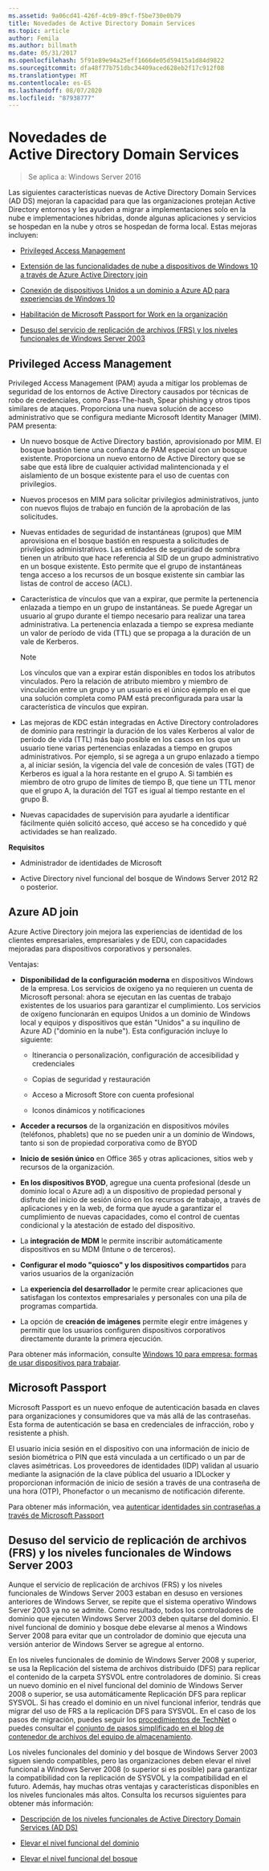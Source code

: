 ```yaml
---
ms.assetid: 9a06cd41-426f-4cb9-89cf-f5be730e0b79
title: Novedades de Active Directory Domain Services
ms.topic: article
author: Femila
ms.author: billmath
ms.date: 05/31/2017
ms.openlocfilehash: 5f91e89e94a25eff1666de05d59415a1d84d9822
ms.sourcegitcommit: dfa48f77b751dbc34409aced628eb2f17c912f08
ms.translationtype: MT
ms.contentlocale: es-ES
ms.lasthandoff: 08/07/2020
ms.locfileid: "87938777"
---
```

# <a name="whats-new-in-active-directory-domain-services"></a>Novedades de Active Directory Domain Services

>Se aplica a: Windows Server 2016

Las siguientes características nuevas de Active Directory Domain Services (AD DS) mejoran la capacidad para que las organizaciones protejan Active Directory entornos y les ayuden a migrar a implementaciones solo en la nube e implementaciones híbridas, donde algunas aplicaciones y servicios se hospedan en la nube y otros se hospedan de forma local. Estas mejoras incluyen:

-   [Privileged Access Management](/microsoft-identity-manager/pam/privileged-identity-management-for-active-directory-domain-services)

- [Extensión de las funcionalidades de nube a dispositivos de Windows 10 a través de Azure Active Directory join](/azure/active-directory/devices/overview)

- [Conexión de dispositivos Unidos a un dominio a Azure AD para experiencias de Windows 10](/azure/active-directory/devices/hybrid-azuread-join-plan)

- [Habilitación de Microsoft Passport for Work en la organización](/windows/security/identity-protection/hello-for-business/hello-identity-verification)

-  [Desuso del servicio de replicación de archivos (FRS) y los niveles funcionales de Windows Server 2003](ad-ds/active-directory-functional-levels.md)


## <a name="privileged-access-management"></a><a name="BKMK_PAM"></a>Privileged Access Management
Privileged Access Management (PAM) ayuda a mitigar los problemas de seguridad de los entornos de Active Directory causados por técnicas de robo de credenciales, como Pass-The-hash, Spear phishing y otros tipos similares de ataques. Proporciona una nueva solución de acceso administrativo que se configura mediante Microsoft Identity Manager (MIM). PAM presenta:

-   Un nuevo bosque de Active Directory bastión, aprovisionado por MIM. El bosque bastión tiene una confianza de PAM especial con un bosque existente. Proporciona un nuevo entorno de Active Directory que se sabe que está libre de cualquier actividad malintencionada y el aislamiento de un bosque existente para el uso de cuentas con privilegios.

-   Nuevos procesos en MIM para solicitar privilegios administrativos, junto con nuevos flujos de trabajo en función de la aprobación de las solicitudes.

-   Nuevas entidades de seguridad de instantáneas (grupos) que MIM aprovisiona en el bosque bastión en respuesta a solicitudes de privilegios administrativos. Las entidades de seguridad de sombra tienen un atributo que hace referencia al SID de un grupo administrativo en un bosque existente. Esto permite que el grupo de instantáneas tenga acceso a los recursos de un bosque existente sin cambiar las listas de control de acceso (ACL).

-   Característica de vínculos que van a expirar, que permite la pertenencia enlazada a tiempo en un grupo de instantáneas. Se puede Agregar un usuario al grupo durante el tiempo necesario para realizar una tarea administrativa. La pertenencia enlazada a tiempo se expresa mediante un valor de período de vida (TTL) que se propaga a la duración de un vale de Kerberos.

    > [!NOTE]
    > Los vínculos que van a expirar están disponibles en todos los atributos vinculados. Pero la relación de atributo miembro y miembro de vinculación entre un grupo y un usuario es el único ejemplo en el que una solución completa como PAM está preconfigurada para usar la característica de vínculos que expiran.

-   Las mejoras de KDC están integradas en Active Directory controladores de dominio para restringir la duración de los vales Kerberos al valor de período de vida (TTL) más bajo posible en los casos en los que un usuario tiene varias pertenencias enlazadas a tiempo en grupos administrativos. Por ejemplo, si se agrega a un grupo enlazado a tiempo a, al iniciar sesión, la vigencia del vale de concesión de vales (TGT) de Kerberos es igual a la hora restante en el grupo A. Si también es miembro de otro grupo de límites de tiempo B, que tiene un TTL menor que el grupo A, la duración del TGT es igual al tiempo restante en el grupo B.

-   Nuevas capacidades de supervisión para ayudarle a identificar fácilmente quién solicitó acceso, qué acceso se ha concedido y qué actividades se han realizado.

**Requisitos**

-   Administrador de identidades de Microsoft

-   Active Directory nivel funcional del bosque de Windows Server 2012 R2 o posterior.

## <a name="azure-ad-join"></a><a name="BKMK_AzureADJoin"></a>Azure AD join
Azure Active Directory join mejora las experiencias de identidad de los clientes empresariales, empresariales y de EDU, con capacidades mejoradas para dispositivos corporativos y personales.

Ventajas:

-   **Disponibilidad de la configuración moderna** en dispositivos Windows de la empresa. Los servicios de oxígeno ya no requieren un cuenta de Microsoft personal: ahora se ejecutan en las cuentas de trabajo existentes de los usuarios para garantizar el cumplimiento. Los servicios de oxígeno funcionarán en equipos Unidos a un dominio de Windows local y equipos y dispositivos que están "Unidos" a su inquilino de Azure AD ("dominio en la nube"). Esta configuración incluye lo siguiente:

    -   Itinerancia o personalización, configuración de accesibilidad y credenciales

    -   Copias de seguridad y restauración

    -   Acceso a Microsoft Store con cuenta profesional

    -   Iconos dinámicos y notificaciones

-   **Acceder a recursos** de la organización en dispositivos móviles (teléfonos, phablets) que no se pueden unir a un dominio de Windows, tanto si son de propiedad corporativa como de BYOD

-   **Inicio de sesión único** en Office 365 y otras aplicaciones, sitios web y recursos de la organización.

-   **En los dispositivos BYOD**, agregue una cuenta profesional (desde un dominio local o Azure ad) a un dispositivo de propiedad personal y disfrute del inicio de sesión único en los recursos de trabajo, a través de aplicaciones y en la web, de forma que ayude a garantizar el cumplimiento de nuevas capacidades, como el control de cuentas condicional y la atestación de estado del dispositivo.

-   La **integración de MDM** le permite inscribir automáticamente dispositivos en su MDM (Intune o de terceros).

-   **Configurar el modo "quiosco" y los dispositivos compartidos** para varios usuarios de la organización

-   La **experiencia del desarrollador** le permite crear aplicaciones que satisfagan los contextos empresariales y personales con una pila de programas compartida.

-   La opción de **creación de imágenes** permite elegir entre imágenes y permitir que los usuarios configuren dispositivos corporativos directamente durante la primera ejecución.

Para obtener más información, consulte [Windows 10 para empresa: formas de usar dispositivos para trabajar](/azure/active-directory/devices/overview).

## <a name="microsoft-passport"></a><a name="BKMK_IDLocker"></a>Microsoft Passport
Microsoft Passport es un nuevo enfoque de autenticación basada en claves para organizaciones y consumidores que va más allá de las contraseñas. Esta forma de autenticación se basa en credenciales de infracción, robo y resistente a phish.

El usuario inicia sesión en el dispositivo con una información de inicio de sesión biométrica o PIN que está vinculada a un certificado o un par de claves asimétricas. Los proveedores de identidades (IDP) validan al usuario mediante la asignación de la clave pública del usuario a IDLocker y proporcionan información de inicio de sesión a través de una contraseña de una hora (OTP), Phonefactor o un mecanismo de notificación diferente.

Para obtener más información, vea [autenticar identidades sin contraseñas a través de Microsoft Passport](/windows/security/identity-protection/hello-for-business/hello-identity-verification)

## <a name="deprecation-of-file-replication-service-frs-and-windows-server-2003-functional-levels"></a><a name="BKMK_FRSDeprecation"></a>Desuso del servicio de replicación de archivos (FRS) y los niveles funcionales de Windows Server 2003
Aunque el servicio de replicación de archivos (FRS) y los niveles funcionales de Windows Server 2003 estaban en desuso en versiones anteriores de Windows Server, se repite que el sistema operativo Windows Server 2003 ya no se admite. Como resultado, todos los controladores de dominio que ejecuten Windows Server 2003 deben quitarse del dominio. El nivel funcional de dominio y bosque debe elevarse al menos a Windows Server 2008 para evitar que un controlador de dominio que ejecuta una versión anterior de Windows Server se agregue al entorno.

En los niveles funcionales de dominio de Windows Server 2008 y superior, se usa la Replicación del sistema de archivos distribuido (DFS) para replicar el contenido de la carpeta SYSVOL entre controladores de dominio. Si creas un nuevo dominio en el nivel funcional del dominio de Windows Server 2008 o superior, se usa automáticamente Replicación DFS para replicar SYSVOL. Si has creado el dominio en un nivel funcional inferior, tendrás que migrar del uso de FRS a la replicación DFS para SYSVOL. En el caso de los pasos de migración, puedes seguir los [procedimientos de TechNet](../storage/dfs-replication/migrate-sysvol-to-dfsr.md) o puedes consultar el [conjunto de pasos simplificado en el blog de contenedor de archivos del equipo de almacenamiento](https://techcommunity.microsoft.com/t5/storage-at-microsoft/bg-p/FileCAB).

Los niveles funcionales del dominio y del bosque de Windows Server 2003 siguen siendo compatibles, pero las organizaciones deben elevar el nivel funcional a Windows Server 2008 (o superior si es posible) para garantizar la compatibilidad con la replicación de SYSVOL y la compatibilidad en el futuro. Además, hay muchas otras ventajas y características disponibles en los niveles funcionales más altos. Consulta los recursos siguientes para obtener más información:

-   [Descripción de los niveles funcionales de Active Directory Domain Services (AD DS)](ad-ds/active-directory-functional-levels.md)

-   [Elevar el nivel funcional del dominio](/previous-versions/windows/it-pro/windows-server-2008-R2-and-2008/cc753104(v=ws.11))

-   [Elevar el nivel funcional del bosque](/previous-versions/windows/it-pro/windows-server-2008-R2-and-2008/cc730985(v=ws.11))

